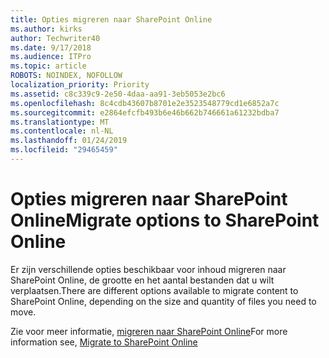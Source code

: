 ```yaml
---
title: Opties migreren naar SharePoint Online
ms.author: kirks
author: Techwriter40
ms.date: 9/17/2018
ms.audience: ITPro
ms.topic: article
ROBOTS: NOINDEX, NOFOLLOW
localization_priority: Priority
ms.assetid: c8c339c9-2e50-4daa-aa91-3eb5053e2bc6
ms.openlocfilehash: 8c4cdb43607b8701e2e3523548779cd1e6852a7c
ms.sourcegitcommit: e2864efcfb493b6e46b662b746661a61232bdba7
ms.translationtype: MT
ms.contentlocale: nl-NL
ms.lasthandoff: 01/24/2019
ms.locfileid: "29465459"
---
```

# <a name="migrate-options-to-sharepoint-online"></a><span data-ttu-id="ddf05-102">Opties migreren naar SharePoint Online</span><span class="sxs-lookup"><span data-stu-id="ddf05-102">Migrate options to SharePoint Online</span></span>

<span data-ttu-id="ddf05-103">Er zijn verschillende opties beschikbaar voor inhoud migreren naar SharePoint Online, de grootte en het aantal bestanden dat u wilt verplaatsen.</span><span class="sxs-lookup"><span data-stu-id="ddf05-103">There are different options available to migrate content to SharePoint Online, depending on the size and quantity of files you need to move.</span></span>
  
<span data-ttu-id="ddf05-104">Zie voor meer informatie, [migreren naar SharePoint Online](https://go.microsoft.com/fwlink/?linkid-2022029)</span><span class="sxs-lookup"><span data-stu-id="ddf05-104">For more information see, [Migrate to SharePoint Online](https://go.microsoft.com/fwlink/?linkid-2022029)</span></span>
  

